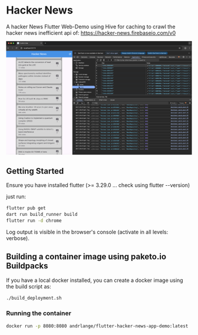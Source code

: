 # Hacker News

A hacker News Flutter Web-Demo using Hive for caching to crawl the hacker news inefficient api of: https://hacker-news.firebaseio.com/v0

![](docs/example.png)

## Getting Started

Ensure you have installed flutter (>= 3.29.0 ... check using flutter --version)


just run:
```bash
flutter pub get
dart run build_runner build 
flutter run -d chrome
```

Log output is visible in the browser's console (activate in all levels: verbose).


## Building a container image using paketo.io Buildpacks

If you have a local docker installed, you can create a docker image using the build script as:


```bash
./build_deployment.sh
```

### Running the container
```bash
docker run -p 8080:8080 andrlange/flutter-hacker-news-app-demo:latest
```

